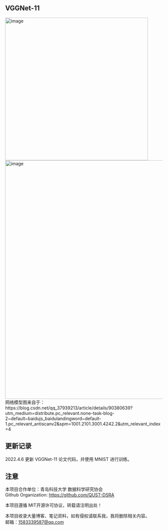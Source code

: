 VGGNet-11
---
<img width="456" alt="image" src="https://user-images.githubusercontent.com/72803279/161960636-b65166d2-3d6c-408e-82b9-e67649a70ffa.png">
<img width="763" alt="image" src="https://user-images.githubusercontent.com/72803279/161960375-04cb36a2-80bf-45f2-ae3f-349179d953e3.png">
网络模型图来自于：https://blog.csdn.net/qq_37939213/article/details/90380639?utm_medium=distribute.pc_relevant.none-task-blog-2~default~baidujs_baidulandingword~default-1.pc_relevant_antiscanv2&spm=1001.2101.3001.4242.2&utm_relevant_index=4


更新记录
---
2022.4.6 更新 VGGNet-11 论文代码，并使用 MNIST 进行训练。

注意
---
本项目合作单位：青岛科技大学 数据科学研究协会 \
Github Organization: https://github.com/QUST-DSRA

本项目遵循 MIT开源许可协议，转载请注明出处！

本项目收录大量博客、笔记资料，如有侵权请联系我，我将删除相关内容。\
邮箱：1583339587@qq.com

